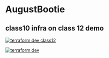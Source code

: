 # AugustBootie

## class10 infra on class 12 demo

[![terraform dev class12](https://github.com/Evatee-coder/AugustBootie/actions/workflows/class12-terraform-dev.yaml/badge.svg)](https://github.com/Evatee-coder/AugustBootie/actions/workflows/class12-terraform-dev.yaml)



[![terraform dev](https://github.com/Evatee-coder/AugustBootie/actions/workflows/terraform-dev.yaml/badge.svg)](https://github.com/Evatee-coder/AugustBootie/actions/workflows/terraform-dev.yaml)